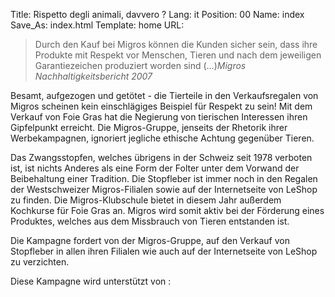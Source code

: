 Title: Rispetto degli animali, davvero ?
Lang: it
Position: 00
Name: index
Save_As: index.html
Template: home
URL:

<blockquote>Durch den Kauf bei Migros können die Kunden sicher sein, dass ihre
Produkte mit Respekt vor Menschen, Tieren und nach dem jeweiligen
Garantiezeichen produziert worden sind (…)<cite>Migros Nachhaltigkeitsbericht
2007</cite></blockquote>

Besamt, aufgezogen und getötet - die Tierteile in den Verkaufsregalen von Migros scheinen kein einschlägiges Beispiel für Respekt zu sein! Mit dem Verkauf von Foie Gras hat die Negierung von tierischen Interessen ihren Gipfelpunkt erreicht. Die Migros-Gruppe, jenseits der Rhetorik ihrer Werbekampagnen, ignoriert jegliche ethische Achtung gegenüber Tieren.

Das Zwangsstopfen, welches übrigens in der Schweiz seit 1978 verboten ist, ist nichts Anderes als eine Form der Folter unter dem Vorwand der Beibehaltung einer Tradition. Die Stopfleber ist immer noch in den Regalen der Westschweizer Migros-Filialen sowie auf der Internetseite von LeShop zu finden. Die Migros-Klubschule bietet in diesem Jahr außerdem Kochkurse für Foie Gras an. Migros wird somit aktiv bei der Förderung eines Produktes, welches aus dem Missbrauch von Tieren entstanden ist.

Die Kampagne fordert von der Migros-Gruppe, auf den Verkauf von Stopfleber in allen ihren Filialen wie auch auf der Internetseite von LeShop zu verzichten.

Diese Kampagne wird unterstützt von :

